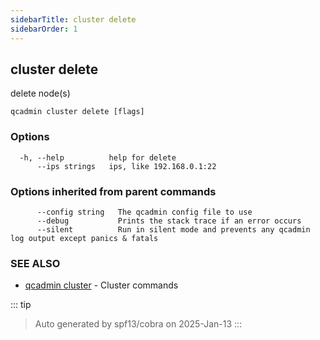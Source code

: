 ```yaml
---
sidebarTitle: cluster delete
sidebarOrder: 1
---
```


## cluster delete

delete node(s)

```
qcadmin cluster delete [flags]
```

### Options

```
  -h, --help          help for delete
      --ips strings   ips, like 192.168.0.1:22
```

### Options inherited from parent commands

```
      --config string   The qcadmin config file to use
      --debug           Prints the stack trace if an error occurs
      --silent          Run in silent mode and prevents any qcadmin log output except panics & fatals
```

### SEE ALSO

* [qcadmin cluster](cluster.md)	 - Cluster commands

::: tip
>Auto generated by spf13/cobra on 2025-Jan-13
:::